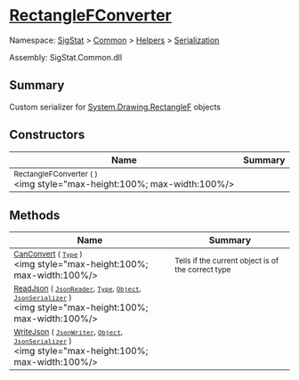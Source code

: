 # [RectangleFConverter](./RectangleFConverter.md)

Namespace: [SigStat]() > [Common](./../../README.md) > [Helpers](./../README.md) > [Serialization](./README.md)

Assembly: SigStat.Common.dll

## Summary
Custom serializer for [System.Drawing.RectangleF](https://docs.microsoft.com/en-us/dotnet/api/System.Drawing.RectangleF) objects

## Constructors

| Name | Summary | 
| --- | --- | 
| <sub>RectangleFConverter (  )</sub><div style="pointer-events:none; cursor:default; width=200"><img style="max-height:100%; max-width:100%/></div>| <sub></sub>| <br>


## Methods

| Name | Summary | 
| --- | --- | 
| <sub>[CanConvert](./Methods/RectangleFConverter-100664101.md) ( [`Type`](https://docs.microsoft.com/en-us/dotnet/api/System.Type) )</sub><div style="pointer-events:none; cursor:default; width=200"><img style="max-height:100%; max-width:100%/></div>| <sub>Tells if the current object is of the correct type</sub>| <br>
| <sub>[ReadJson](./Methods/RectangleFConverter-100664102.md) ( [`JsonReader`](./RectangleFConverter.md), [`Type`](https://docs.microsoft.com/en-us/dotnet/api/System.Type), [`Object`](https://docs.microsoft.com/en-us/dotnet/api/System.Object), [`JsonSerializer`](./RectangleFConverter.md) )</sub><div style="pointer-events:none; cursor:default; width=200"><img style="max-height:100%; max-width:100%/></div>| <sub></sub>| <br>
| <sub>[WriteJson](./Methods/RectangleFConverter-100664103.md) ( [`JsonWriter`](./RectangleFConverter.md), [`Object`](https://docs.microsoft.com/en-us/dotnet/api/System.Object), [`JsonSerializer`](./RectangleFConverter.md) )</sub><div style="pointer-events:none; cursor:default; width=200"><img style="max-height:100%; max-width:100%/></div>| <sub></sub>| <br>


